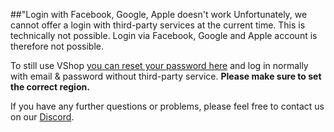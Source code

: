 ##"Login with Facebook, Google, Apple doesn't work
Unfortunately, we cannot offer a login with third-party services at the current time. This is technically not possible. 
Login via Facebook, Google and Apple account is therefore not possible. 

To still use VShop [you can reset your password here](https://recovery.riotgames.com/en/forgot-password) and log in normally with email & password without third-party service. **Please make sure to set the correct region.**

If you have any further questions or problems, please feel free to contact us on our [Discord](https://vshop.one/discord/).